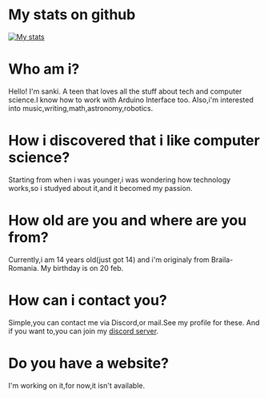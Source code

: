 # My stats on github
[![My stats](https://github-readme-stats.vercel.app/api?username=Sank34)](https://github.com/anuraghazra/github-readme-stats)

# Who am i?
Hello! I'm sanki. A teen that loves all the stuff about tech and computer science.I know how to work with Arduino Interface too. Also,i'm interested into music,writing,math,astronomy,robotics.

# How i discovered that i like computer science?
Starting from when i was younger,i was wondering how technology works,so i studyed about it,and it becomed my passion.

# How old are you and where are you from?
Currently,i am 14 years old(just got 14) and i'm originaly from Braila-Romania.
My birthday is on 20 feb.

# How can i contact you?
Simple,you can contact me via Discord,or mail.See my profile for these.
And if you want to,you can join my [discord server](https://discord.gg/FGaRE5Qmbj).

# Do you have a website?
I'm working on it,for now,it isn't available.

